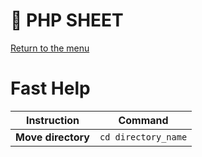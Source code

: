 # :elephant: PHP SHEET
[Return to the menu](../README.md)
# Fast Help
Instruction | Command
------------ | -------------
**Move directory** | ```cd directory_name```
